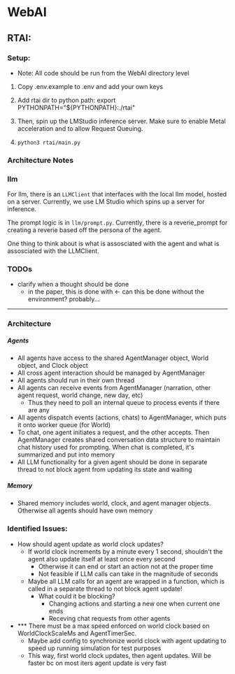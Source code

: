# WebAI

## RTAI:

### Setup:

- Note: All code should be run from the WebAI directory level

1) Copy .env.example to .env and add your own keys

2) Add rtai dir to python path:
    export PYTHONPATH="${PYTHONPATH}:./rtai"

4) Then, spin up the LMStudio inference server. Make sure to enable Metal acceleration and to allow Request Queuing.

5) `python3 rtai/main.py`

### Architecture Notes

### llm
For llm, there is an `LLMClient` that interfaces with the local llm model, hosted on a server. Currently, we use LM Studio which spins up a server for inference. 

The prompt logic is in `llm/prompt.py`. Currently, there is a reverie_prompt for creating a reverie based off the persona of the agent.

One thing to think about is what is assosciated with the agent and what is assosciated with the LLMClient.

### TODOs
* clarify when a thought should be done 
    * in the paper, this is done with <- can this be done without the environment? probably...

-----------------------------------------------------------------------

### Architecture
##### Agents
- All agents have access to the shared AgentManager object, World object, and Clock object
- All cross agent interaction should be managed by AgentManager
- All agents should run in their own thread
- All agents can receive events from AgentManager (narration, other agent request, world change, new day, etc)
    - Thus they need to poll an internal queue to process events if there are any
- All agents dispatch events (actions, chats) to AgentManager, which puts it onto worker queue (for World)
- To chat, one agent initiates a request, and the other accepts. Then AgentManager creates shared conversation data structure
    to maintain chat history used for prompting. When chat is completed, it's summarized and put into memory
- All LLM functionality for a given agent should be done in separate thread to not block agent from updating its state and waiting

##### Memory
- Shared memory includes world, clock, and agent manager objects. Otherwise all agents should have own memory


### Identified Issues:
- How should agent update as world clock updates? 
  - If world clock increments by a minute every 1 second, shouldn't the agent also update itself at least once every second
    - Otherwise it can end or start an action not at the proper time
    - Not feasible if LLM calls can take in the magnitude of seconds
  - Maybe all LLM calls for an agent are wrapped in a function, which is called in a separate thread to not block agent update! 
    - What could it be blocking?
        - Changing actions and starting a new one when current one ends 
        - Receving chat requests from other agents
- *** There must be a max speed enforced on world clock based on WorldClockScaleMs and AgentTimerSec.
    - Maybe add config to synchronize world clock with agent updating to speed up running simulation for test purposes
    - This way, first world clock updates, then agent updates. Will be faster bc on most iters agent update is very fast